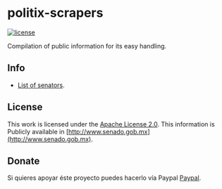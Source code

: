 # politix-scrapers
[![license](https://img.shields.io/github/license/HerX121/politix-scrapers.svg)]()

Compilation of public information for its easy handling.

## Info
* [List of senators](https://raw.githubusercontent.com/HerX121/politix-scrapers/master/senadores/senadores.json).

## License
This work is licensed under the [Apache License 2.0](https://raw.githubusercontent.com/HerX121/politix-scrapers/master/LICENSE).
This information is Publicly available in [http://www.senado.gob.mx](http://www.senado.gob.mx).

## Donate
Si quieres apoyar éste proyecto puedes hacerlo vía Paypal [Paypal](paypal.me/HerXLabsDonation/10).
